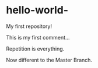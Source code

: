 # hello-world-
My first repository! 

This is my first comment... 

Repetition is everything. 

Now different to the Master Branch. 

